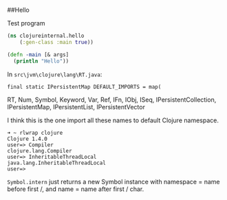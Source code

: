 ##Hello

Test program

```clojure
(ns clojureinternal.hello
    (:gen-class :main true))

(defn -main [& args]
  (println "Hello"))
```

In `src\jvm\clojure\lang\RT.java`:

```
final static IPersistentMap DEFAULT_IMPORTS = map(
```

RT, Num, Symbol, Keyword, Var, Ref, IFn, IObj, ISeq, IPersistentCollection, IPersistentMap, IPersistentList, IPersistentVector

I think this is the one import all these names to default Clojure namespace.
```
➜ ~ rlwrap clojure
Clojure 1.4.0
user=> Compiler
clojure.lang.Compiler
user=> InheritableThreadLocal
java.lang.InheritableThreadLocal
user=>
```

`Symbol.intern` just returns a new Symbol instance with namespace = name before first /, and name = name after first / char. 
